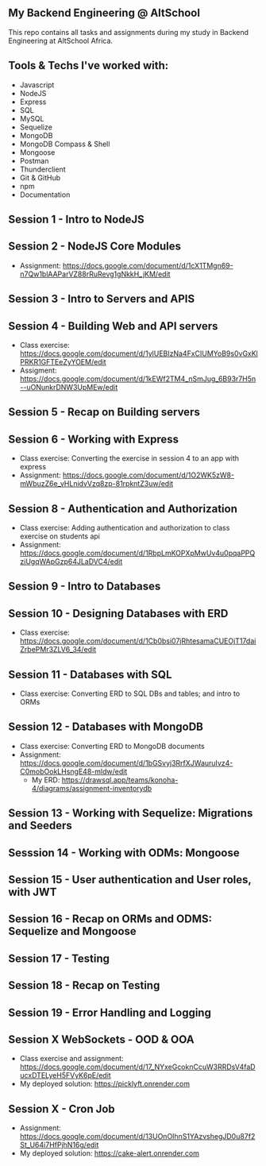 ## My Backend Engineering @ AltSchool

This repo contains all tasks and assignments during my study in Backend Engineering at AltSchool Africa.

## Tools & Techs I've worked with:
- Javascript
- NodeJS
- Express
- SQL
- MySQL
- Sequelize
- MongoDB
- MongoDB Compass & Shell
- Mongoose
- Postman
- Thunderclient
- Git & GitHub
- npm
- Documentation 

## Session 1 - Intro to NodeJS

## Session 2 - NodeJS Core Modules
- Assignment: https://docs.google.com/document/d/1cX1TMgn69-n7Qw1blAAParVZ88rRuRevg1gNkkH_jKM/edit
## Session 3 - Intro to Servers and APIS

## Session 4 - Building Web and API servers
  - Class exercise: https://docs.google.com/document/d/1ylUEBIzNa4FxCIUMYoB9s0vGxKlPRKR1GFTEeZyYOEM/edit
  - Assigment: https://docs.google.com/document/d/1kEWf2TM4_nSmJug_6B93r7H5n--uONunkrDNW3UpMEw/edit

##  Session 5 - Recap on Building servers
## Session 6 - Working with Express
- Class exercise: Converting the exercise in session 4 to an app with express
- Assignment: https://docs.google.com/document/d/1O2WK5zW8-mWbuzZ6e_vHLnidvVzq8zp-81rpkntZ3uw/edit
  
## Session 8 - Authentication and Authorization
- Class exercise: Adding authentication and authorization to class exercise on students api
- Assignment: https://docs.google.com/document/d/1RbpLmKOPXpMwUv4u0pqaPPQziUgqWApGzp64JLaDVC4/edit

## Session 9 - Intro to Databases
## Session 10 - Designing Databases with ERD
- Class exercise: https://docs.google.com/document/d/1Cb0bsi07jRhtesamaCUEOjT17daiZrbePMr3ZLV6_34/edit
## Session 11 - Databases with SQL
- Class exercise: Converting ERD to SQL DBs and tables; and intro to ORMs
## Session 12 - Databases with MongoDB
- Class exercise: Converting ERD to MongoDB documents
- Assignment: https://docs.google.com/document/d/1bGSvyj3RrfXJWauruIvz4-C0mobOokLHsngE48-mldw/edit
  - My ERD: https://drawsql.app/teams/konoha-4/diagrams/assignment-inventorydb

## Session 13 - Working with Sequelize: Migrations and Seeders
## Sesssion 14 - Working with ODMs: Mongoose
## Session 15 - User authentication and User roles, with JWT
## Session 16 - Recap on ORMs and ODMS: Sequelize and Mongoose
## Session 17 - Testing
## Session 18 - Recap on Testing
## Session 19 - Error Handling and Logging

## Session X WebSockets - OOD & OOA
- Class exercise and assignment: https://docs.google.com/document/d/17_NYxeGcoknCcuW3RRDsV4faDucxDTELyeH5FVyK6pE/edit
- My deployed solution: https://picklyft.onrender.com

## Session X - Cron Job
- Assignment: https://docs.google.com/document/d/13UOnOIhnS1YAzvshegJD0u87f2St_U64i7HfPjhN16g/edit
- My deployed solution: https://cake-alert.onrender.com

